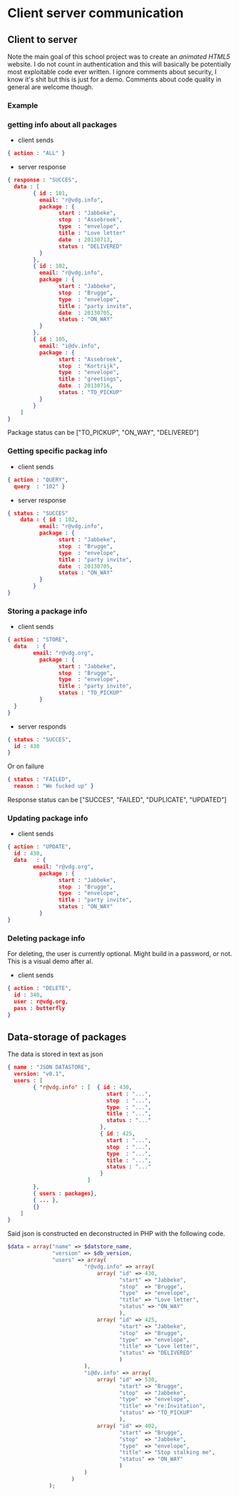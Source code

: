 
# Client server communication

## Client to server

Note the main goal of this school project was to create an *animated HTML5* website. I do not count in authentication and this will basically be potentially most exploitable code ever written. I ignore comments about security, I know it's shit but this is just for a demo. Comments about code quality in general are welcome though.

### Example

### getting info about all packages

- client sends

```json
{ action : "ALL" }
```

- server response

```json
{ response : "SUCCES",
  data : [
		{ id : 101,
		  email: "r@vdg.info",
		  package : {
				start : "Jabbeke",
				stop  : "Assebroek",
				type  : "envelope",
				title : "Love letter"
				date  : 20130713,
				status : "DELIVERED"
		  }
		},
		{ id : 102,
		  email: "r@vdg.info",
		  package : {
				start : "Jabbeke",
				stop  : "Brugge",
				type  : "envelope",
				title : "party invite",
				date  : 20130705,
				status : "ON_WAY"
		  }
		},
		{ id : 105,
		  email: "i@dv.info",
		  package : {
				start : "Assebroek",
				stop  : "Kortrijk",
				type  : "envelope",
				title : "greetings",
				date  : 20130716,
				status : "TO_PICKUP"
		  }
		}
	]
}
```

Package status can be ["TO_PICKUP", "ON_WAY", "DELIVERED"]

### Getting specific packag info

- client sends

```json
{ action : "QUERY",
  query  : "102" }
```
 - server response

```json
{ status : "SUCCES"
	data : { id : 102,
		  email: "r@vdg.info",
		  package : {
				start : "Jabbeke",
				stop  : "Brugge",
				type  : "envelope",
				title : "party invite",
				date  : 20130705,
				status : "ON_WAY"
		  }
		}
}
```

### Storing a package info

- client sends

```json
{ action : "STORE",
  data   : {
		email: "r@vdg.org",
		  package : {
				start : "Jabbeke",
				stop  : "Brugge",
				type  : "envelope",
				title : "party invite",
				status : "TO_PICKUP"
		  }
  }
}
```

- server responds

```json
{ status : "SUCCES",
  id : 430
}
```

Or on failure

```json
{ status : "FAILED",
  reason : "We fucked up" }
```

Response status can be ["SUCCES", "FAILED", "DUPLICATE", "UPDATED"]

### Updating package info

- client sends

```json
{ action : "UPDATE",
  id : 430,
  data   : {
		email: "r@vdg.org",
		  package : {
				start : "Jabbeke",
				stop  : "Brugge",
				type  : "envelope",
				title : "party invite",
				status : "ON_WAY"
		  }
}
```

### Deleting package info

For deleting, the user is currently optional. Might build in a password, or not. This is a visual demo after al.

- client sends

```json
{ action : "DELETE",
  id : 340,
  user : r@vdg.org,
  pass : butterfly
}
```

## Data-storage of packages

The data is stored in text as json
```json
{ name : "JSON DATASTORE",
  version: "v0.1",
  users : [
		{ "r@vdg.info" : [	{ id : 430,
							   start : "...",
							   stop  : "...",
							   type  : "...",
							   title : "...",
							   status : "..."
							 },
							 { id : 425,
							   start : "...",
							   stop  : "...",
							   type  : "...",
							   title : "...",
							   status : "..."						 
							 }
						 ]
		},
		{ users : packages},
		{ ... },
		{}
	]
}
```

Said json is constructed en deconstructed in PHP with the following code.
```PHP
$data = array("name" => $datstore_name,
			  "version" => $db_version,
			  "users" => array(
						"r@vdg.info" => array(
							array( "id" => 430,
								   "start" => "Jabbeke",
								   "stop"  => "Brugge",
								   "type"  => "envelope",
								   "title" => "Love letter",
								   "status" => "ON_WAY"
								   ),
							array( "id" => 425,
								   "start" => "Jabbeke",
								   "stop"  => "Brugge",
								   "type"  => "envelope",
								   "title" => "Love letter",
								   "status" => "DELIVERED"
								   )
						),
						"i@dv.info" => array(
							array( "id" => 530,
								   "start" => "Brugge",
								   "stop"  => "Jabbeke",
								   "type"  => "envelope",
								   "title" => "re:Invitation",
								   "status" => "TO_PICKUP"
								   ),
							array( "id" => 402,
								   "start" => "Brugge",
								   "stop"  => "Jabbeke",
								   "type"  => "envelope",
								   "title" => "Stop stalking me",
								   "status" => "ON_WAY"
								   )
						)
					) 
			 );
```